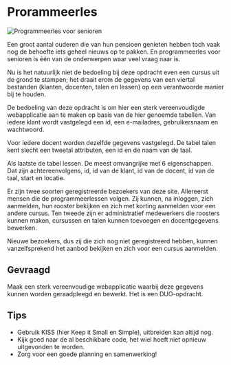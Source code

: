 # Prorammeerles

![Programmeerles voor senioren](https://hanze-hbo-ict.github.io/webtech1/projecten/imgs/programmeerles.jpeg)

Een groot aantal ouderen die van hun pensioen genieten hebben toch vaak nog de behoefte iets geheel nieuws op te pakken. En programmeerles voor senioren is één van de onderwerpen waar veel vraag naar is.

Nu is het natuurlijk niet de bedoeling bij deze opdracht even een cursus uit de grond te stampen; het draait erom de gegevens van een viertal bestanden (klanten, docenten, talen en lessen) op een verantwoorde manier bij te houden.

De bedoeling van deze opdracht is om hier een sterk vereenvoudigde webapplicatie aan te maken op basis van de hier genoemde tabellen. Van iedere klant wordt vastgelegd een id, een e-mailadres, gebruikersnaam en wachtwoord. 

Voor iedere docent worden dezelfde gegevens vastgelegd. De tabel talen kent slecht een tweetal attributen, een id en de naam van de taal.

Als laatste de tabel lessen. De meest omvangrijke met 6 eigenschappen. Dat zijn achtereenvolgens, id, id van de klant, id van de docent, id van de taal, start en locatie.

Er zijn twee soorten geregistreerde bezoekers van deze site. Allereerst mensen die de programmeerlessen volgen. Zij kunnen, na inloggen, zich aanmelden, hun rooster bekijken en zich met korting aanmelden voor een andere cursus. Ten tweede zijn er administratief medewerkers die roosters kunnen maken, cursussen en talen kunnen toevoegen en docentgegevens bewerken. 

Nieuwe bezoekers, dus zij die zich nog niet geregistreerd hebben, kunnen vanzelfsprekend het aanbod bekijken en zich voor een cursus aanmelden.

## Gevraagd

Maak een sterk vereenvoudige webapplicatie waarbij deze gegevens kunnen worden geraadpleegd en bewerkt. Het is een DUO-opdracht. 

## Tips

- Gebruik KISS (hier Keep it Small en Simple), uitbreiden kan altijd nog.
- Kijk goed naar de al beschikbare code, het wiel hoeft niet opnieuw uitgevonden te worden.
- Zorg voor een goede planning en samenwerking!